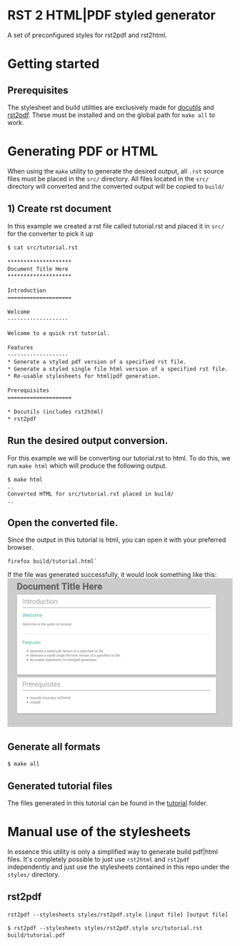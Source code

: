 # RST 2 HTML|PDF styled generator
A set of preconfigured styles for rst2pdf and rst2html.

# Getting started
## Prerequisites
The stylesheet and build utilities are exclusively made for [docutils](https://docutils.sourceforge.io/) and [rst2pdf](https://rst2pdf.org/). These must be installed and on the global path for `make all` to work.

# Generating PDF or HTML
When using the `make` utility to generate the desired output, all `.rst` source files must be placed in the `src/`
directory. All files located in the `src/` directory will converted and the converted output will be copied to `build/`

## 1) Create rst document
In this example we created a rst file called tutorial.rst and placed it in `src/` for the converter to pick it up

```
$ cat src/tutorial.rst

********************
Document Title Here
********************

Introduction
====================

Welcome
-------------------

Welcome to a quick rst tutorial. 

Features
-------------------
* Generate a styled pdf version of a specified rst file.
* Generate a styled single file html version of a specified rst file.
* Re-usable stylesheets for html|pdf generation.

Prerequisites
====================

* Docutils (includes rst2html)
* rst2pdf
```

## Run the desired output conversion.
For this example we will be converting our tutorial.rst to html. To do this, we run `make html` which will produce the
following output.

```
$ make html
..
Converted HTML for src/tutorial.rst placed in build/
..
```
## Open the converted file.
Since the output in this tutorial is html, you can open it with your preferred browser.

```
firefox build/tutorial.html`
```
If the file was generated successfully, it would look something like this:
![HTNML Output](tutorial/screenshot.png)

## Generate all formats
```
$ make all
```

## Generated tutorial files
The files generated in this tutorial can be found in the [tutorial](tutorial/) folder.

# Manual use of the stylesheets
In essence this utility is only a simplified way to generate build pdf|html files. It's completely possible to just use
`rst2html` and `rst2pdf` independently and just use the stylesheets contained in this repo under the `styles/` directory.

## rst2pdf
`rst2pdf --stylesheets styles/rst2pdf.style [input file] [output file]`

```
$ rst2pdf --stylesheets styles/rst2pdf.style src/tutorial.rst build/tutorial.pdf
```

